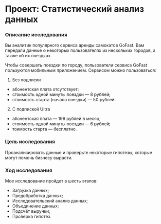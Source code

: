 # Проект: Статистический анализ данных

### Описание исследования 

Вы аналитик популярного сервиса аренды самокатов GoFast. Вам передали данные о некоторых пользователях из нескольких городов, а также об их поездках.

Чтобы совершать поездки по городу, пользователи сервиса GoFast пользуются мобильным приложением. Сервисом можно пользоваться:

1. Без подписки
- абонентская плата отсутствует;
- стоимость одной минуты поездки — 8 рублей;
- стоимость старта (начала поездки) — 50 рублей.

2. С подпиской Ultra
- абонентская плата — 199 рублей в месяц;
- стоимость одной минуты поездки — 6 рублей;
- тоимость старта — бесплатно.


### Цель исследования

Проанализировать данные и проверьте некоторые гипотезы, которые могут помочь бизнесу вырасти.


### Ход исследования

Мое исследование пройдет в шесть этапов:

- Загрузка данных;
- Предобработка данных;
- Исследовательский анализ данных;
- Объединение данных;
- Подсчёт выручки;
- Проверка гипотез.
